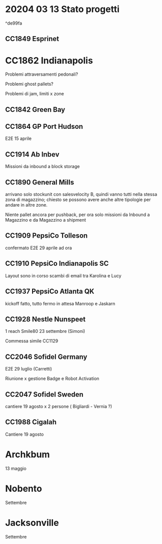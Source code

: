 # 20204 03 13 Stato progetti

^de99fa

## CC1849 Esprinet



# CC1862 Indianapolis

Problemi attraversamenti pedonali?

Problemi ghost pallets?

Problemi di jam, limiti x zone



## CC1842 Green Bay

## CC1864 GP Port Hudson

E2E 15 aprile



## CC1914 Ab Inbev

Missioni da inbound a block storage



## CC1890 General Mills

arrivano solo stockunit con salesvelocity B, quindi vanno tutti nella stessa zona di magazzino; chiesto se possono avere anche altre tipologie per andare in altre zone.

Niente pallet ancora per pushback, per ora solo missioni da Inbound a Magazzino e da Magazzino a shipment



## CC1909 PepsiCo Tolleson

confermato E2E 29 aprile ad ora

## CC1910 PepsiCo Indianapolis SC

Layout sono in corso scambi di email tra Karolina e Lucy



## CC1937 PepsiCo Atlanta QK

kickoff fatto, tutto fermo in attesa Manroop e Jaskarn



## CC1928 Nestle Nunspeet

1 reach Smile80 23 settembre (Simoni)

Commessa simile CC1129



## CC2046 Sofidel Germany

E2E 29 luglio (Carretti)

Riunione x gestione Badge e Robot Activation



## CC2047 Sofidel Sweden

cantiere 19 agosto x 2 persone ( Bigliardi - Vernia ?)

## CC1988 Cigalah

Cantiere 19 agosto



# Archkbum 

13 maggio



# Nobento

Settembre



# Jacksonville

Settembre







